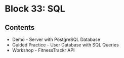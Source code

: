 # Block 33: SQL

## Contents
- Demo - Server with PostgreSQL Database
- Guided Practice - User Database with SQL Queries
- Workshop - FitnessTrackr API
